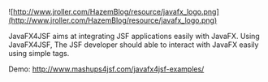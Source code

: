 ![http://www.jroller.com/HazemBlog/resource/javafx_logo.png](http://www.jroller.com/HazemBlog/resource/javafx_logo.png)

JavaFX4JSF aims at integrating JSF applications easily with JavaFX.
Using JavaFX4JSF, The JSF developer should able to interact with JavaFX easily using simple tags.


Demo:
http://www.mashups4jsf.com/javafx4jsf-examples/